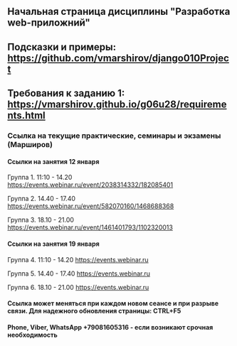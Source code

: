 ## Начальная страница дисциплины "Разработка web-приложний"


## Подсказки и примеры: https://github.com/vmarshirov/django010Project

## Требования к заданию 1: https://vmarshirov.github.io/g06u28/requirements.html

### Ссылка на текущие практические, семинары и экзамены (Марширов)

#### Cсылки на занятия 12 января

Группа 1. 11:10 - 14.20 https://events.webinar.ru/event/2038314332/182085401

Группа 2. 14.40 - 17.40 https://events.webinar.ru/event/582070160/1468688368

Группа 3. 18.10 - 21.00 https://events.webinar.ru/event/1461401793/1102320013

#### Cсылки на занятия 19 января

Группа 4. 11:10 - 14.20 https://events.webinar.ru

Группа 5. 14.40 - 17.40 https://events.webinar.ru

Группа 6. 18.10 - 21.00 https://events.webinar.ru



#### Ссылка может меняться при каждом новом сеансе и при разрыве связи. Для надежного обновления страницы: CTRL+F5

#### Phone, Viber, WhatsApp +79081605316  - если возникают срочная  необходимость
